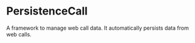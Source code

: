 # PersistenceCall
A framework to manage web call data.  It automatically persists data from web calls. 
